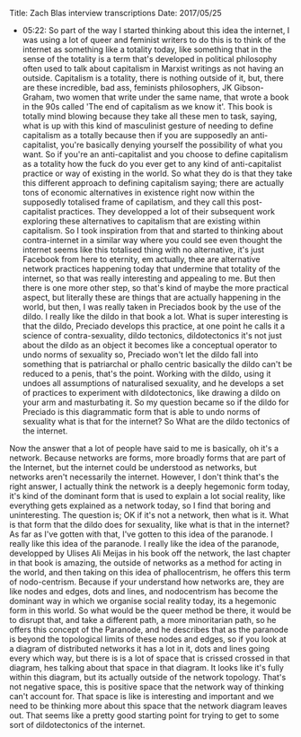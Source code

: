 Title: Zach Blas interview transcriptions
Date: 2017/05/25

* 05:22:
So part of the way I started thinking about this idea the internet, I was using a lot of queer and feminist writers to do this is to think of the internet as something like a totality today, like something that in the sense of the totality is a term that's developed in political philosophy often used to talk about capitalism in Marxist writings as not having an outside. Capitalism is a totality, there is nothing outside of it, but, there are these incredible, bad ass, feminists philosophers, JK Gibson-Graham, two women that write under the same name, that wrote a book in the 90s called 'The end of capitalism as we know it'. This book is totally mind blowing because they take all these men to task, saying, what is up with this kind of masculinist gesture of needing to define capitalism as a totally because then if you are supposedly an anti-capitalist, you're basically denying yourself the possibility of what you want. So if you're an anti-capitalist and you choose to define capitalism as a totality how the fuck do you ever get to any kind of anti-capitalist practice or way of existing in the world. So what they do is that they take this different approach to defining capitalism saying; there are actually tons of economic alternatives in existence right now within the supposedly totalised frame of capilatism, and they call this post-capitalist practices. They developped a lot of their subsequent work exploring these alternatives to capitalism that are existing within capitalism. So I took inspiration from that and started to thinking about contra-internet in a similar way where you could see even thought the internet seems like this totalised thing with no alternative, it's just Facebook from here to eternity, em actually, thee are alternative network practices happening today that undermine that totality of the internet, so that was really interesting and appealing to me. But then there is one more other step, so that's kind of maybe the more practical aspect, but literally these are things that are actually happening in the world, but then, I was really taken in Preciados book by the use of the dildo. I really like the dildo in that book a lot. What is super interesting is that the dildo, Preciado develops this practice, at one point he calls it a science of contra-sexuality, dildo tectonics, dildotectonics it's not just about the dildo as an object it becomes like a conceptual operator to undo norms of sexuality so, Preciado won't let the dildo fall into something that is patriarchal or phallo centric basically the dildo can't be reduced to a penis, that's the point. Working with the dildo, using it undoes all assumptions of naturalised sexuality, and he develops a set of practices to experiment with dildotectonics, like drawing a dildo on your arm and masturbating it. So my question became so if the dildo for Preciado is this diagrammatic form that is able to undo norms of sexuality what is that for the internet? So What are the dildo tectonics of the internet.

Now the answer that a lot of people have said to me is basically, oh it's a network. Because networks are forms, more broadly forms that are part of the Internet, but the internet could be understood as networks, but networks aren't necessarily the internet. However, I don't think that's the right answer, I actually think the network is a deeply hegemonic form today, it's kind of the dominant form that is used to explain a lot social reality, like everything gets explained as a network today, so I find that boring and uninteresting. The question is; OK if it's not a network, then what is it. What is that form that the dildo does for sexuality, like what is that in the internet? As far as I've gotten with that, I've gotten to this idea of the paranode. I really like this idea of the paranode. I really like the idea of the paranode, developped by Ulises Ali Meijas in his book off the network, the last chapter in that book is amazing, the outside of networks as a method for acting in the world, and then taking on this idea of phallocentrism, he offers this term of nodo-centrism. Because if your understand how networks are, they are like nodes and edges, dots and lines, and nodocentrism has become the dominant way in which we organise social reality today, its a hegemonic form in this world. So what would be the queer method be there, it would be to disrupt that, and take a different path, a more minoritarian path, so he offers this concept of the Paranode, and he describes that as the paranode is beyond the topological limits of these nodes and edges, so if you look at a diagram of distributed networks it has a lot in it, dots and lines going every which way, but there is is a lot of space that is crissed crossed in that diagram, hes talking about that space in that diagram. It looks like it's fully within this diagram, but its actually outside of the network topology. That's not negative space, this is positive space that the network way of thinking can't account for. That space is like is interesting and important and we need to be thinking more about this space that the network diagram leaves out. That seems like a pretty good starting point for trying to get to some sort of dildotectonics of the internet. 
